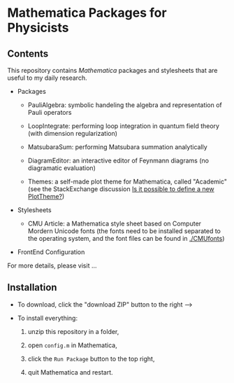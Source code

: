 # Mathematica Packages for Physicists

## Contents

This repository contains *Mathematica* packages and stylesheets that are useful to my daily research.

- Packages

  - PauliAlgebra: symbolic handeling the algebra and representation of Pauli operators
  
  - LoopIntegrate: performing loop integration in quantum field theory (with dimension regularization)
  
  - MatsubaraSum: performing Matsubara summation analytically
  
  - DiagramEditor: an interactive editor of Feynmann diagrams (no diagramatic evaluation)
  
  - Themes: a self-made plot theme for Mathematica, called "Academic" (see the StackExchange discussion [Is it possible to define a new PlotTheme?](https://mathematica.stackexchange.com/questions/54545/is-it-possible-to-define-a-new-plottheme)) 
  
- Stylesheets

  - CMU Article: a Mathematica style sheet based on Computer Mordern Unicode fonts (the fonts need to be installed separated to the operating system, and the font files can be found in [./CMUfonts](https://github.com/EverettYou/Mathematica-for-physics/tree/master/CMUfonts))
  
- FrontEnd Configuration

For more details, please visit ...

## Installation 

- To download, click the "download ZIP" button to the right -->

- To install everything:

  1. unzip this repository in a folder,

  2. open `config.m` in Mathematica,

  3. click the `Run Package` button to the top right,

  4. quit Mathematica and restart.

